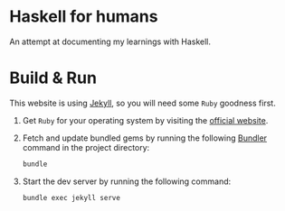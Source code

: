 # Haskell for humans

An attempt at documenting my learnings with Haskell.

# Build & Run

This website is using [Jekyll](https://jekyllrb.com/), so you will need some `Ruby` goodness first.

1. Get `Ruby` for your operating system by visiting the [official website](https://www.ruby-lang.org/en/documentation/installation/).

2. Fetch and update bundled gems by running the following [Bundler](http://bundler.io/) command in the project directory:

   ```bash
   bundle
   ```

3. Start the dev server by running the following command:

   ```bash
   bundle exec jekyll serve
   ```
